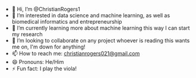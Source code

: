 - 👋 Hi, I’m @ChristianRogers1
- 👀 I’m interested in data science and machine learning, as well as biomedical informatics and entrepreneurship
- 🌱 I’m currently learning more about machine learning this way I can start my research
- 💞️ I’m looking to collaborate on any project whoever is reading this wants me on, I'm down for anything!
- 📫 How to reach me: christianrogers021@gmail.com
- 😄 Pronouns: He/Him
- ⚡ Fun fact: I play the viola!

<!---
ChristianRogers1/ChristianRogers1 is a ✨ special ✨ repository because its `README.md` (this file) appears on your GitHub profile.
You can click the Preview link to take a look at your changes.
--->
